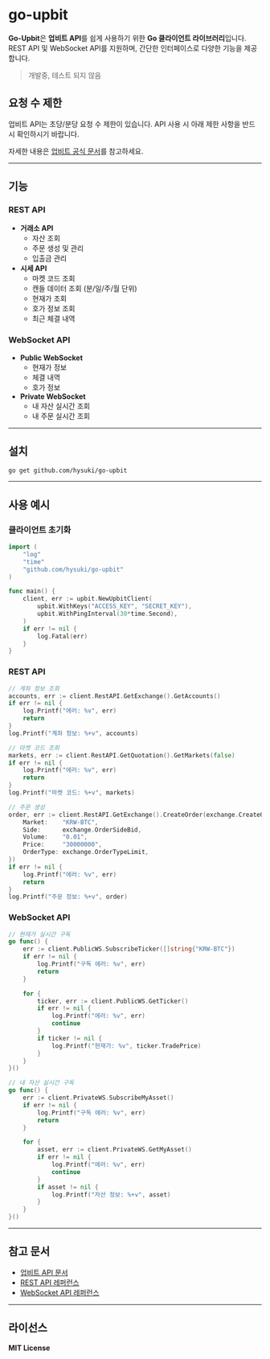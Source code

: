 
# go-upbit

**Go-Upbit**은 **업비트 API**를 쉽게 사용하기 위한 **Go 클라이언트 라이브러리**입니다.  
REST API 및 WebSocket API를 지원하며, 간단한 인터페이스로 다양한 기능을 제공합니다.

> 개발중, 테스트 되지 않음

## 요청 수 제한

업비트 API는 초당/분당 요청 수 제한이 있습니다. API 사용 시 아래 제한 사항을 반드시 확인하시기 바랍니다.

자세한 내용은 [업비트 공식 문서](https://docs.upbit.com/docs/user-request-guide)를 참고하세요.

---

## 기능

### REST API
- **거래소 API**
  - 자산 조회
  - 주문 생성 및 관리
  - 입출금 관리
- **시세 API**
  - 마켓 코드 조회
  - 캔들 데이터 조회 (분/일/주/월 단위)
  - 현재가 조회
  - 호가 정보 조회
  - 최근 체결 내역

### WebSocket API
- **Public WebSocket**
  - 현재가 정보
  - 체결 내역
  - 호가 정보
- **Private WebSocket**  
  - 내 자산 실시간 조회
  - 내 주문 실시간 조회

---

## 설치
```bash
go get github.com/hysuki/go-upbit
```

---

## 사용 예시

### 클라이언트 초기화
```go
import (
	"log"
	"time"
	"github.com/hysuki/go-upbit"
)

func main() {
	client, err := upbit.NewUpbitClient(
		upbit.WithKeys("ACCESS_KEY", "SECRET_KEY"),
		upbit.WithPingInterval(30*time.Second),
	)
	if err != nil {
		log.Fatal(err)
	}
}
```

### REST API
```go
// 계좌 정보 조회
accounts, err := client.RestAPI.GetExchange().GetAccounts()
if err != nil {
	log.Printf("에러: %v", err)
	return
}
log.Printf("계좌 정보: %+v", accounts)

// 마켓 코드 조회
markets, err := client.RestAPI.GetQuotation().GetMarkets(false)
if err != nil {
	log.Printf("에러: %v", err)
	return
}
log.Printf("마켓 코드: %+v", markets)

// 주문 생성
order, err := client.RestAPI.GetExchange().CreateOrder(exchange.CreateOrderRequest{
	Market:    "KRW-BTC",
	Side:      exchange.OrderSideBid,
	Volume:    "0.01",
	Price:     "30000000",
	OrderType: exchange.OrderTypeLimit,
})
if err != nil {
	log.Printf("에러: %v", err)
	return
}
log.Printf("주문 정보: %+v", order)
```

### WebSocket API
```go
// 현재가 실시간 구독
go func() {
	err := client.PublicWS.SubscribeTicker([]string{"KRW-BTC"})
	if err != nil {
		log.Printf("구독 에러: %v", err)
		return
	}

	for {
		ticker, err := client.PublicWS.GetTicker()
		if err != nil {
			log.Printf("에러: %v", err)
			continue
		}
		if ticker != nil {
			log.Printf("현재가: %v", ticker.TradePrice)
		}
	}
}()

// 내 자산 실시간 구독
go func() {
	err := client.PrivateWS.SubscribeMyAsset()
	if err != nil {
		log.Printf("구독 에러: %v", err)
		return
	}

	for {
		asset, err := client.PrivateWS.GetMyAsset()
		if err != nil {
			log.Printf("에러: %v", err)
			continue
		}
		if asset != nil {
			log.Printf("자산 정보: %+v", asset)
		}
	}
}()
```

---

## 참고 문서
- [업비트 API 문서](https://docs.upbit.com/)
- [REST API 레퍼런스](https://docs.upbit.com/reference/%EC%A0%84%EC%B2%B4-%EA%B3%84%EC%A2%8C-%EC%A1%B0%ED%9A%8C)
- [WebSocket API 레퍼런스](https://docs.upbit.com/reference/general-info)

---

## 라이선스
**MIT License**
